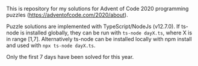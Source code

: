 This is repository for my solutions for Advent of Code 2020 programming puzzles (https://adventofcode.com/2020/about).

Puzzle solutions are implemented with TypeScript/NodeJs (v12.7.0). If ts-node is installed globally, they can be run with `ts-node dayX.ts`, where X is in range [1,7]. Alternatively ts-node can be installed locally with npm install and used with `npx ts-node dayX.ts`.

Only the first 7 days have been solved for this year.
